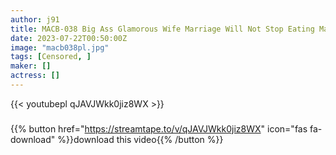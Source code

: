 ```yaml
---
author: j91
title: MACB-038 Big Ass Glamorous Wife Marriage Will Not Stop Eating Man De Nasty Ignoring The Idea Of Chastity Iki Mad Mating Tsukasa Nagano
date: 2023-07-22T00:50:00Z
image: "macb038pl.jpg"
tags: [Censored, ]
maker: []
actress: []
---
```



{{< youtubepl qJAVJWkk0jiz8WX >}}
###

{{% button href="https://streamtape.to/v/qJAVJWkk0jiz8WX" icon="fas fa-download" %}}download this video{{% /button %}}
